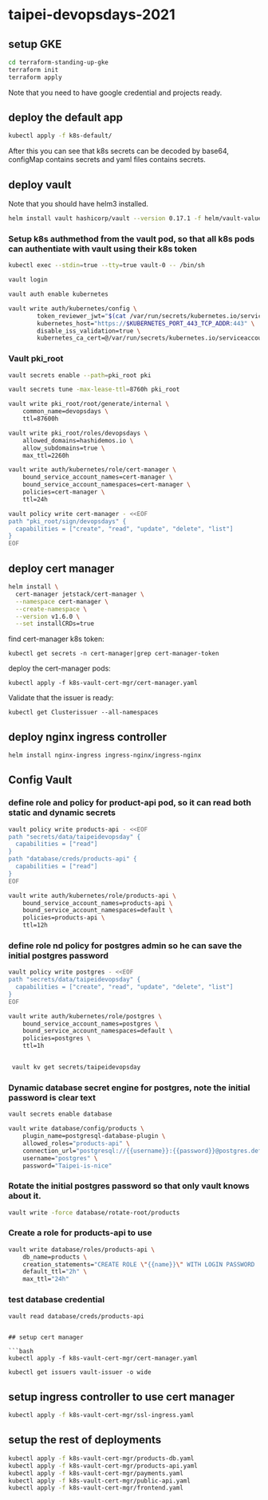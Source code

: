 # taipei-devopsdays-2021

## setup GKE

```bash
cd terraform-standing-up-gke
terraform init
terraform apply
```

Note that you need to have google credential and projects ready.

## deploy the default app

```bash
kubectl apply -f k8s-default/
```
After this you can see that k8s secrets can be decoded by base64, configMap contains secrets and yaml files contains secrets.

## deploy vault

Note that you should have helm3 installed.

```bash
helm install vault hashicorp/vault --version 0.17.1 -f helm/vault-values.yaml
```

### Setup k8s authmethod from the vault pod, so that all k8s pods can authentiate with vault using their k8s token

```bash
kubectl exec --stdin=true --tty=true vault-0 -- /bin/sh

vault login

vault auth enable kubernetes

vault write auth/kubernetes/config \
        token_reviewer_jwt="$(cat /var/run/secrets/kubernetes.io/serviceaccount/token)" \
        kubernetes_host="https://$KUBERNETES_PORT_443_TCP_ADDR:443" \
        disable_iss_validation=true \
        kubernetes_ca_cert=@/var/run/secrets/kubernetes.io/serviceaccount/ca.crt
```

### Vault pki_root

```bash
vault secrets enable --path=pki_root pki

vault secrets tune -max-lease-ttl=8760h pki_root

vault write pki_root/root/generate/internal \
    common_name=devopsdays \
    ttl=87600h

vault write pki_root/roles/devopsdays \
    allowed_domains=hashidemos.io \
    allow_subdomains=true \
    max_ttl=2260h

vault write auth/kubernetes/role/cert-manager \
    bound_service_account_names=cert-manager \
    bound_service_account_namespaces=cert-manager \
    policies=cert-manager \
    ttl=24h

vault policy write cert-manager - <<EOF
path "pki_root/sign/devopsdays" {
  capabilities = ["create", "read", "update", "delete", "list"]
}
EOF
```

## deploy cert manager

```bash
helm install \
  cert-manager jetstack/cert-manager \
  --namespace cert-manager \
  --create-namespace \
  --version v1.6.0 \
  --set installCRDs=true
```

find cert-manager k8s token:

```
kubectl get secrets -n cert-manager|grep cert-manager-token
```

deploy the cert-manager pods:

```
kubectl apply -f k8s-vault-cert-mgr/cert-manager.yaml
```

Validate that the issuer is ready:
```
kubectl get Clusterissuer --all-namespaces
```

## deploy nginx ingress controller

```bash
helm install nginx-ingress ingress-nginx/ingress-nginx
```

## Config Vault




### define role and policy for product-api pod, so it can read both static and dynamic secrets

```bash
vault policy write products-api - <<EOF
path "secrets/data/taipeidevopsday" {
  capabilities = ["read"]
}
path "database/creds/products-api" {
  capabilities = ["read"]
}
EOF

vault write auth/kubernetes/role/products-api \
    bound_service_account_names=products-api \
    bound_service_account_namespaces=default \
    policies=products-api \
    ttl=12h
```

### define role nd policy for postgres admin so he can save the initial postgres password

```bash
vault policy write postgres - <<EOF
path "secrets/data/taipeidevopsday" {
  capabilities = ["create", "read", "update", "delete", "list"]
}
EOF

vault write auth/kubernetes/role/postgres \
    bound_service_account_names=postgres \
    bound_service_account_namespaces=default \
    policies=postgres \
    ttl=1h


 vault kv get secrets/taipeidevopsday
```

### Dynamic database secret engine for postgres, note the initial password is clear text

```bash
vault secrets enable database

vault write database/config/products \
    plugin_name=postgresql-database-plugin \
    allowed_roles="products-api" \
    connection_url="postgresql://{{username}}:{{password}}@postgres.default.svc.cluster.local:5432/?sslmode=disable" \
    username="postgres" \
    password="Taipei-is-nice"
```

### Rotate the initial postgres password so that only vault knows about it.

```bash
vault write -force database/rotate-root/products
```

### Create a role for products-api to use

```bash
vault write database/roles/products-api \
    db_name=products \
    creation_statements="CREATE ROLE \"{{name}}\" WITH LOGIN PASSWORD '{{password}}' VALID UNTIL '{{expiration}}' SUPERUSER;GRANT ALL ON ALL TABLES IN schema public TO \"{{name}}\";" \
    default_ttl="2h" \
    max_ttl="24h"
```

### test database credential

```bash
vault read database/creds/products-api
```


```

## setup cert manager

```bash
kubectl apply -f k8s-vault-cert-mgr/cert-manager.yaml

kubectl get issuers vault-issuer -o wide
```

## setup ingress controller to use cert manager

```bash
kubectl apply -f k8s-vault-cert-mgr/ssl-ingress.yaml
```

## setup the rest of deployments

```bash
kubectl apply -f k8s-vault-cert-mgr/products-db.yaml
kubectl apply -f k8s-vault-cert-mgr/products-api.yaml
kubectl apply -f k8s-vault-cert-mgr/payments.yaml
kubectl apply -f k8s-vault-cert-mgr/public-api.yaml
kubectl apply -f k8s-vault-cert-mgr/frontend.yaml
```
